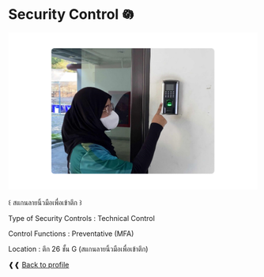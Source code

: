 # Security Control 𖡎   
![B.png](./img/secur_control.png) 

꒰ สแกนลายนิ้วมือเพื่อเข้าตึก ꒱

Type of Security Controls : Technical Control

Control Functions : Preventative (MFA)

Location : ตึก 26 ชั้น G (สแกนลายนิ้วมือเพื่อเข้าตึก)

 ❰❰  [Back to profile](readme.md)
